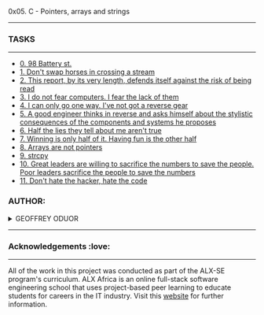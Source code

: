 0x05. C - Pointers, arrays and strings

-----

### TASKS

----

- [0. 98 Battery st.](0-reset_to_98.c)
- [1. Don't swap horses in crossing a stream](1-swap.c)
- [2. This report, by its very length, defends itself against the risk of being read](2-strlen.c)
- [3. I do not fear computers. I fear the lack of them](3-puts.c)
- [4. I can only go one way. I've not got a reverse gear](4-print_rev.c)
- [5. A good engineer thinks in reverse and asks himself about the stylistic consequences of the components and systems he proposes](5-rev_string.c)
- [6. Half the lies they tell about me aren't true](6-puts2.c)
- [7. Winning is only half of it. Having fun is the other half](7-puts_half.c)
- [8. Arrays are not pointers](8-print_array.c)
- [9. strcpy](9-strcpy.c)
- [10. Great leaders are willing to sacrifice the numbers to save the people. Poor leaders sacrifice the people to save the numbers](100-atoi.c)
- [11. Don't hate the hacker, hate the code](101-keygen.c)


### AUTHOR:
<details>
    <summary>GEOFFREY ODUOR</summary>
    <ul>
        <li>
            <a href="https://github.com/luckyhope1">Github</a>
        </li>
        <li>
            <a href="https://twitter.com/TomGeoffry">Twitter</a>
        </li>
        <li>
            <a href="https://geoffrytom@gmail.com">e-mail</a>
        </li>
    </ul>
</details>

---

### Acknowledgements  :love:
___
All of the work in this project was conducted as part of the ALX-SE program's curriculum. ALX Africa is an online full-stack software engineering school that uses project-based peer learning to educate students for careers in the IT industry. Visit this <a href="https://www.alxafrica.com/software-engineering-2022">website</a> for further information.

